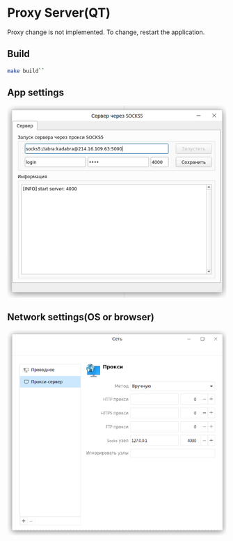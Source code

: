 # Proxy Server(QT)

Proxy change is not implemented. To change, restart the application.

## Build

```sh
make build``
```

## App settings

![app settings](docs/app.png)

## Network settings(OS or browser) 

![app settings](docs/network-parameters.png)

